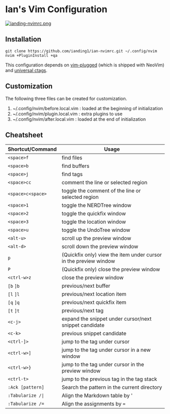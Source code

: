 # Ian's Vim Configuration

[![ianding-nvimrc.png](https://i.postimg.cc/G3jCrcFc/ianding-nvimrc.png)](https://postimg.cc/kDDZvPYZ)

## Installation

```
git clone https://github.com/ianding1/ian-nvimrc.git ~/.config/nvim
nvim +PluginInstall +qa
```

This configuration depends on
[vim-plugged][vim-plugged] (which is shipped with
NeoVim) and [universal ctags][uctags].

## Customization

The following three files can be created for customization.
1. ~/.config/nvim/before.local.vim : loaded at the beginning of initialization
2. ~/.config/nvim/plugin.local.vim : extra plugins to use
3. ~/.config/nvim/after.local.vim : loaded at the end of initialization

## Cheatsheet

|  Shortcut/Command  |  Usage                                                            |
|  --------          |  -----                                                            |
|  `<space>f`        |  find files                                                       |
|  `<space>b`        |  find buffers                                                     |
|  `<space>j`        |  find tags                                                        |
|  `<space>cc`       |  comment the line or selected region                              |
|  `<space>c<space>` |  toggle the comment of the line or selected region                |
|  `<space>1`        |  toggle the NERDTree window                                       |
|  `<space>2`        |  toggle the quickfix window                                       |
|  `<space>3`        |  toggle the location window                                       |
|  `<space>u`        |  toggle the UndoTree window                                       |
|  `<alt-u>`         |  scroll up the preview window                                     |
|  `<alt-d>`         |  scroll down the preview window                                   |
|  `p`               |  (Quickfix only) view the item under cursor in the preview window |
|  `P`               |  (Quickfix only) close the preview window                         |
|  `<ctrl-w>z`       |  close the preview window                                         |
|  `[b` `]b`         |  previous/next buffer                                             |
|  `[l` `]l`         |  previous/next location item                                      |
|  `[q` `]q`         |  previous/next quickfix item                                      |
|  `[t` `]t`         |  previous/next tag                                                |
|  `<c-j>`           |  expand the snippet under cursor/next snippet candidate           |
|  `<c-k>`           |  previous snippet candidate                                       |
|  `<ctrl-]>`        |  jump to the tag under cursor                                     |
|  `<ctrl-w>]`       |  jump to the tag under cursor in a new window                     |
|  `<ctrl-w>}`       |  jump to the tag under cursor in the preview window               |
|  `<ctrl-t>`        |  jump to the previous tag in the tag stack                        |
|  `:Ack [pattern]`  |  Search the pattern in the current directory                      |
|  `:Tabularize /\|` |  Align the Markdown table by '|'                                  |
|  `:Tabularize /=`  |  Align the assignments by `=`                                     |

[vim-plugged]: https://github.com/junegunn/vim-plug
[uctags]: https://ctags.io
